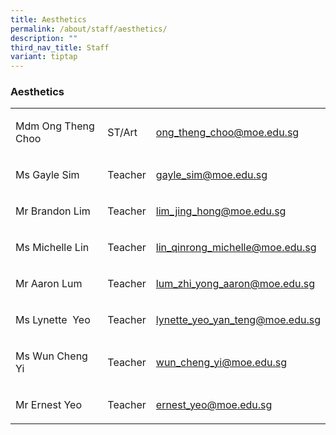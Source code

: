 ```yaml
---
title: Aesthetics
permalink: /about/staff/aesthetics/
description: ""
third_nav_title: Staff
variant: tiptap
---
```

<h3>Aesthetics</h3><table><tbody><tr><td rowspan="1" colspan="1"><p>Mdm Ong Theng Choo</p></td><td rowspan="1" colspan="1"><p>ST/Art</p></td><td rowspan="1" colspan="1"><p><a href="ong_theng_choo@moe.edu.sg" rel="noopener noreferrer nofollow" target="_blank">ong_theng_choo@moe.edu.sg</a></p></td></tr><tr><td rowspan="1" colspan="1"><p>Ms Gayle Sim</p></td><td rowspan="1" colspan="1"><p>Teacher</p></td><td rowspan="1" colspan="1"><p><a href="gayle_sim@moe.edu.sg" rel="noopener noreferrer nofollow" target="_blank">gayle_sim@moe.edu.sg</a></p></td></tr><tr><td rowspan="1" colspan="1"><p>Mr Brandon Lim</p></td><td rowspan="1" colspan="1"><p>Teacher</p></td><td rowspan="1" colspan="1"><p><a href="lim_jing_hong@moe.edu.sg" rel="noopener noreferrer nofollow" target="_blank">lim_jing_hong@moe.edu.sg</a></p></td></tr><tr><td rowspan="1" colspan="1"><p>Ms Michelle Lin</p></td><td rowspan="1" colspan="1"><p>Teacher</p></td><td rowspan="1" colspan="1"><p><a href="lin_qinrong_michelle@moe.edu.sg" rel="noopener noreferrer nofollow" target="_blank">lin_qinrong_michelle@moe.edu.sg</a></p></td></tr><tr><td rowspan="1" colspan="1"><p>Mr Aaron Lum</p></td><td rowspan="1" colspan="1"><p>Teacher</p></td><td rowspan="1" colspan="1"><p><a href="lum_zhi_yong_aaron@moe.edu.sg" rel="noopener noreferrer nofollow" target="_blank">lum_zhi_yong_aaron@moe.edu.sg</a></p></td></tr><tr><td rowspan="1" colspan="1"><p>Ms Lynette&nbsp; Yeo</p></td><td rowspan="1" colspan="1"><p>Teacher</p></td><td rowspan="1" colspan="1"><p><a href="lynette_yeo_yan_teng@moe.edu.sg" rel="noopener noreferrer nofollow" target="_blank">lynette_yeo_yan_teng@moe.edu.sg</a></p></td></tr><tr><td rowspan="1" colspan="1"><p>Ms Wun Cheng Yi</p></td><td rowspan="1" colspan="1"><p>Teacher</p></td><td rowspan="1" colspan="1"><p><a href="wun_cheng_yi@moe.edu.sg" rel="noopener noreferrer nofollow" target="_blank">wun_cheng_yi@moe.edu.sg</a></p></td></tr><tr><td rowspan="1" colspan="1"><p>Mr Ernest Yeo</p></td><td rowspan="1" colspan="1"><p>Teacher</p></td><td rowspan="1" colspan="1"><p><a href="ernest_yeo@moe.edu.sg" rel="noopener noreferrer nofollow" target="_blank">ernest_yeo@moe.edu.sg</a></p></td></tr></tbody></table><p></p>